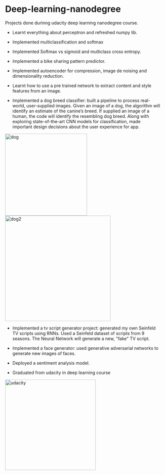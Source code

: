 # Deep-learning-nanodegree
Projects done durinng udacity deep learning nanodegree course.

  * Learnt everything about perceptron and refreshed numpy lib.
  * Implemented multiclassification and softmax
  * Implemented Softmax vs sigmoid and multiclass cross entropy.
  * Implemented a bike sharing pattern predictor.

   * Implemented autoencoder for compression, image de noising and dimensionality reduction.
   * Learnt how to use a pre trained network to extract content and style features from an image.
   * Implemented a dog breed classifier: built a pipeline to process real-world, user-supplied images. Given an image of a dog, the algorithm will identify an estimate of the canine’s breed. If supplied an image of a human, the code will identify the resembling dog breed. Along with exploring state-of-the-art CNN models for classification, made important design decisions about the user experience for app.
   
   <img width="265" alt="dog" src="https://user-images.githubusercontent.com/43038862/82200815-20b42680-991d-11ea-9369-58fada23ef08.PNG">    <img width="341" alt="dog2" src="https://user-images.githubusercontent.com/43038862/82200688-f6626900-991c-11ea-90a4-858985101923.PNG">
   
   * Implemented a tv script generator project: generated my own Seinfeld TV scripts using RNNs. Used a Seinfeld dataset of scripts from 9 seasons. The Neural Network will generate a new, "fake" TV script.
   * Implemented a face generator: used generative adversarial networks to generate new images of faces.

   * Deployed a sentiment analysis model.
   * Graduated from udacity in deep learning course
   <img width="293" alt="udacity" src="https://user-images.githubusercontent.com/43038862/82498383-849d4180-9b0d-11ea-8a28-ee36039c6120.PNG">
